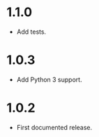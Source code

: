 1.1.0
=====

* Add tests.

1.0.3
=====

* Add Python 3 support.


1.0.2
=====

* First documented release.

